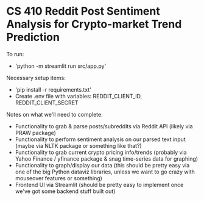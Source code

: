 # CS 410 Reddit Post Sentiment Analysis for Crypto-market Trend Prediction

To run:
 - 'python -m streamlit run src/app.py'

Necessary setup items:
 - 'pip install -r requirements.txt'
 - Create .env file with variables: REDDIT_CLIENT_ID, REDDIT_CLIENT_SECRET

Notes on what we'll need to complete:
 - Functionality to grab & parse posts/subreddits via Reddit API (likely via PRAW package)
 - Functionality to perform sentiment analysis on our parsed text input (maybe via NLTK package or something like that?)
 - Functionality to grab current crypto pricing info/trends (probably via Yahoo Finance / yfinance package & snag time-series data for graphing)
 - Functionality to graph/display our data (this should be pretty easy via one of the big Python dataviz libraries, unless we want to go crazy with mouseover features or something)
 - Frontend UI via Streamlit (should be pretty easy to implement once we've got some backend stuff built out)
